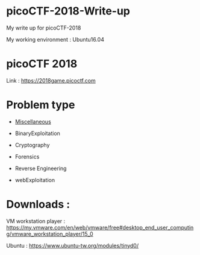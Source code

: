 # picoCTF-2018-Write-up
My write up for picoCTF-2018

My working environment : Ubuntu16.04

# picoCTF 2018

Link : https://2018game.picoctf.com

# Problem type

 - [Miscellaneous](Miscellaneous)

 * BinaryExploitation

 * Cryptography

 * Forensics

 * Reverse Engineering

 * webExploitation
  
# Downloads : 

VM workstation player : https://my.vmware.com/en/web/vmware/free#desktop_end_user_computing/vmware_workstation_player/15_0

Ubuntu : https://www.ubuntu-tw.org/modules/tinyd0/
